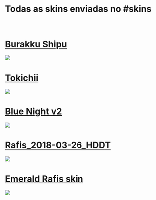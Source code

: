 # Todas as skins enviadas no #skins

# []()
![]()

# [Burakku Shipu](https://drive.google.com/file/d/1W7xZW3iZwTBsCCnN87WsKRG6nT3G7A-N/view?usp=sharing)
![](https://i.imgur.com/COnKtdw.png)

# [Tokichii](https://drive.google.com/file/d/1xnJ1sTDVyHNMSaz7V0a63yAfp3yHYpcW/view?usp=sharing)
![](https://i.imgur.com/NZZHRPb.png)

# [Blue Night v2](https://drive.google.com/file/d/1oNuil03-UTH0V23DRhTi6DldtmUKb9wV/view?usp=sharing)
![](https://i.imgur.com/7maosIb.png)

# [Rafis_2018-03-26_HDDT](https://drive.google.com/file/d/18CgM7bqT6mzpBaZlHJ_rezWi-x-Y3wD_/view?usp=sharing)
![](https://i.imgur.com/SEBxqFS.png)

# [Emerald Rafis skin](https://drive.google.com/file/d/1RqfsxTIZuOcaFvkmncE7MU3BSmI1Yqcm/view?usp=sharing)
![](https://i.imgur.com/QOeFGqf.png)
